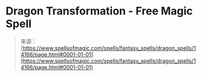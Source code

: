 <!--yml

category: 未分类

date: 2024-06-12 18:53:03

-->

# Dragon Transformation - Free Magic Spell

> 来源：[https://www.spellsofmagic.com/spells/fantasy_spells/dragon_spells/14166/page.html#0001-01-01](https://www.spellsofmagic.com/spells/fantasy_spells/dragon_spells/14166/page.html#0001-01-01)
